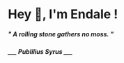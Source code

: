 <h1 title="head"> Hey 👋, I'm Endale !</h1>

**<h5><i>" A rolling stone gathers no moss. "</i></h5>**

*<b>___ Publilius Syrus ___</b>*
